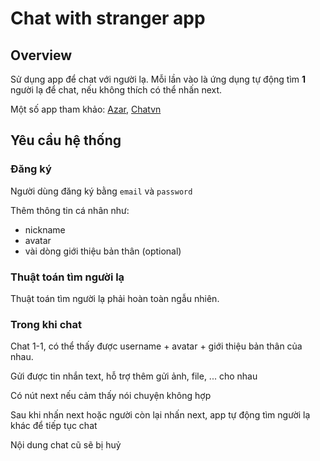 # Chat with stranger app

## Overview

Sử dụng app để chat với người lạ. Mỗi lần vào là ứng dụng tự động tìm __1__ người lạ để chat, nếu không thích có thể nhấn next.

Một số app tham khảo: [Azar](https://www.azar-web.com/#/home), [Chatvn](https://www.chatvn.me/)

## Yêu cầu hệ thống

### Đăng ký

Người dùng đăng ký bằng `email` và `password`

Thêm thông tin cá nhân như:
- nickname
- avatar
- vài dòng giới thiệu bản thân (optional)

### Thuật toán tìm người lạ

Thuật toán tìm người lạ phải hoàn toàn ngẫu nhiên.

### Trong khi chat

Chat 1-1, có thể thấy được username + avatar + giới thiệu bản thân của nhau.

Gửi được tin nhắn text, hỗ trợ thêm gửi ảnh, file, ... cho nhau

Có nút next nếu cảm thấy nói chuyện không hợp

Sau khi nhấn next hoặc người còn lại nhấn next, app tự động tìm người lạ khác để tiếp tục chat

Nội dung chat cũ sẽ bị huỷ